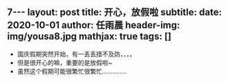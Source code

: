 7---
layout:     post
title:        开心，放假啦
subtitle:
date:       2020-10-01
author:    任雨晨
header-img: img/yousa8.jpg
mathjax: true
tags: []
---
* 国庆假期突然开始，有一丢丢措不及防，，，，
* 但是很开心的嘛，重要的是放假啦~
* 虽然这个假期可能很繁忙很繁忙..............
